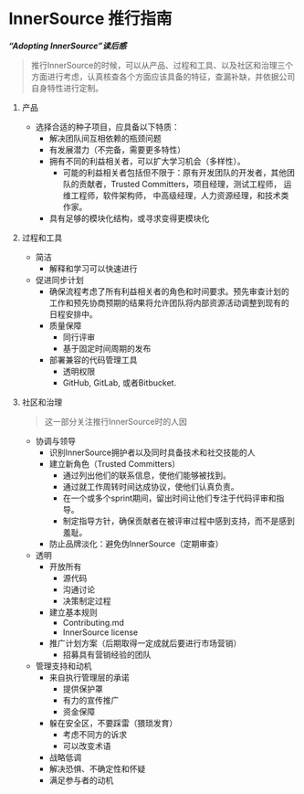 # InnerSource 推行指南

***“Adopting InnerSource”读后感***

> 推行InnerSource的时候，可以从产品、过程和工具、以及社区和治理三个方面进行考虑，认真核查各个方面应该具备的特征，查漏补缺，并依据公司自身特性进行定制。

1. 产品

   - 选择合适的种子项目，应具备以下特质：
     - 解决团队间互相依赖的瓶颈问题
     - 有发展潜力（不完备，需要更多特性）
     - 拥有不同的利益相关者，可以扩大学习机会（多样性）。
       - 可能的利益相关者包括但不限于：原有开发团队的开发者，其他团队的贡献者，Trusted Committers，项目经理，测试工程师， 运维工程师，软件架构师， 中高级经理，人力资源经理，和技术类作家。
     - 具有足够的模块化结构，或寻求变得更模块化 

2. 过程和工具

   - 简洁
     - 解释和学习可以快速进行
   - 促进同步计划
     - 确保流程考虑了所有利益相关者的角色和时间要求。预先审查计划的工作和预先协商预期的结果将允许团队将内部资源活动调整到现有的日程安排中。
     - 质量保障
       - 同行评审
       - 基于固定时间周期的发布
     - 部署兼容的代码管理工具
       - 透明权限
       - GitHub, GitLab, 或者Bitbucket. 

3. 社区和治理

   > 这一部分关注推行InnerSource时的人因

   - 协调与领导
     - 识别InnerSource拥护者以及同时具备技术和社交技能的人
     - 建立新角色（Trusted Committers）
       - 通过列出他们的联系信息，使他们能够被找到。
       - 通过就工作周转时间达成协议，使他们认真负责。
       - 在一个或多个sprint期间，留出时间让他们专注于代码评审和指导。
       - 制定指导方针，确保贡献者在被评审过程中感到支持，而不是感到羞耻。 
     - 防止品牌淡化：避免伪InnerSource（定期审查）
   - 透明
     - 开放所有
       - 源代码
       - 沟通讨论
       - 决策制定过程
     - 建立基本规则
       - Contributing.md 
       - InnerSource license 
     - 推广计划方案（后期取得一定成就后要进行市场营销）
       - 招募具有营销经验的团队
   - 管理支持和动机
     - 来自执行管理层的承诺
       - 提供保护罩
       - 有力的宣传推广
       - 资金保障
     - 躲在安全区，不要踩雷（猥琐发育）
       - 考虑不同方的诉求
       - 可以改变术语
     - 战略低调
     - 解决恐惧、不确定性和怀疑
     - 满足参与者的动机